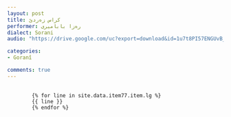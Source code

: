 ```yaml
---
layout: post
title: کراس زه‌ردێ
performer: رەزا بابامیری
dialect: Sorani
audio: "https://drive.google.com/uc?export=download&id=1u7t8PI57ENGUvB_nl27X3wjSCDqQyJlz"

categories:
- Goranî

comments: true
---
```


<div class="language-plaintext highlighter-rouge">
    <div class="highlight">
        <pre class="highlight">
            <code>
        {% for line in site.data.item77.item.lg %}
        {{ line }}
        {% endfor %}
            </code>
        </pre>
    </div>
</div>

